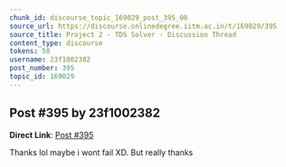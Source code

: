 ```yaml
---
chunk_id: discourse_topic_169029_post_395_00
source_url: https://discourse.onlinedegree.iitm.ac.in/t/169029/395
source_title: Project 2 - TDS Solver - Discussion Thread
content_type: discourse
tokens: 50
username: 23f1002382
post_number: 395
topic_id: 169029
---
```


## Post #395 by 23f1002382

**Direct Link**: [Post #395](https://discourse.onlinedegree.iitm.ac.in/t/169029/395)

Thanks lol maybe i wont fail XD. But really thanks
